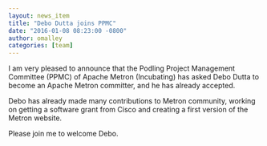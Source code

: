 ```yaml
---
layout: news_item
title: "Debo Dutta joins PPMC"
date: "2016-01-08 08:23:00 -0800"
author: omalley
categories: [team]
---
```


I am very pleased to announce that the Podling Project Management
Committee (PPMC) of Apache Metron (Incubating) has asked Debo Dutta to become an
Apache Metron committer, and he has already accepted.

Debo has already made many contributions to Metron community, working
on getting a software grant from Cisco and creating a first version of
the Metron website.

Please join me to welcome Debo.
